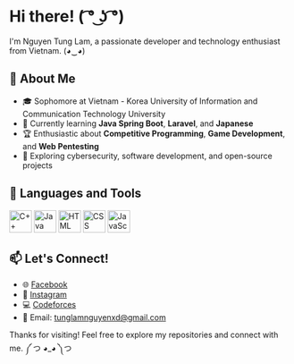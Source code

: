# Hi there! ( ͡° ͜ʖ ͡°) 

I'm Nguyen Tung Lam, a passionate developer and technology enthusiast from Vietnam. (◕‿◕)

## 🌟 About Me
- 🎓 Sophomore at Vietnam - Korea University of Information and Communication Technology University
- 🔭 Currently learning **Java Spring Boot**, **Laravel**, and **Japanese**
- 🏆 Enthusiastic about **Competitive Programming**, **Game Development**, and **Web Pentesting**
- 🌱 Exploring cybersecurity, software development, and open-source projects

## 🧰 Languages and Tools
<p align="left">
  <img src="https://cdn.jsdelivr.net/gh/devicons/devicon/icons/cplusplus/cplusplus-original.svg" alt="C++" width="40" height="40"/>
  <img src="https://cdn.jsdelivr.net/gh/devicons/devicon/icons/java/java-original.svg" alt="Java" width="40" height="40"/>
  <img src="https://cdn.jsdelivr.net/gh/devicons/devicon/icons/html5/html5-original.svg" alt="HTML" width="40" height="40"/>
  <img src="https://cdn.jsdelivr.net/gh/devicons/devicon/icons/css3/css3-original.svg" alt="CSS" width="40" height="40"/>
  <img src="https://cdn.jsdelivr.net/gh/devicons/devicon/icons/javascript/javascript-original.svg" alt="JavaScript" width="40" height="40"/>
</p>

## 📫 Let's Connect!
- 🌐 [Facebook](https://www.facebook.com/pie12xD/)
- 📸 [Instagram](https://www.instagram.com/)
- 💻 [Codeforces](https://codeforces.com/profile/pie-12)
- 📧 Email: tunglamnguyenxd@gmail.com

Thanks for visiting! Feel free to explore my repositories and connect with me. ༼ つ ◕_◕ ༽つ 
